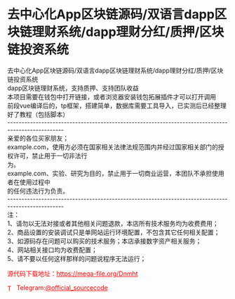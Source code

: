 # 去中心化App区块链源码/双语言dapp区块链理财系统/dapp理财分红/质押/区块链投资系统

去中心化App区块链源码/双语言dapp区块链理财系统/dapp理财分红/质押/区块链投资系统<br>dapp区块链理财系统，支持质押、支持团队收益<br>本项目需要在钱包中打开链接，或者浏览器安装钱包拓展插件才可以打开调用<br>前段vue编译后的，tp框架，搭建简单，数据库需要工具导入，已实测后已经整理好了教程（包括脚本）<br>--------------------------------------------------------------------------------------------------<br>亲爱的各位买家朋友；<br>example.com，使用方必须在国家相关法律法规范围内并经过国家相关部门的授权许可，禁止用于一切非法行<br>为。<br>example.com、实验、研究为目的，禁止用于一切商业运营，本团队不承担使用者在使用过程中<br>的任何违法行为负责。<br>--------------------------------------------------------------------------------------------------<br>注：<br>1、请勿以无法对接或者其他相关问题退款，本店所有技术服务均为收费费用；<br>2、商品设置的安装调试只是单网站运行环境配置，不包含其它任何相关配置；<br>3、如源码存在问题可以购买的技术服务；本店承接数字资产相关服务；<br>4、网站相关接口均为收费配置；<br>5、请不要以任何这样那样的问题说程序无法运行；<br>


<p style="color: red;">源代码下载地址：<a href="https://mega-file.org/Dnmht" style="color: red;">https://mega-file.org/Dnmht</a></p><p style="color: red;"><img src="https://cdn-icons-png.flaticon.com/512/2111/2111646.png" alt="Telegram Icon" style="width: 16px; vertical-align: middle; margin-right: 5px;">Telegram:<a href="https://t.me/official_sourcecode" style="color: red;">@official_sourcecode</a></p>